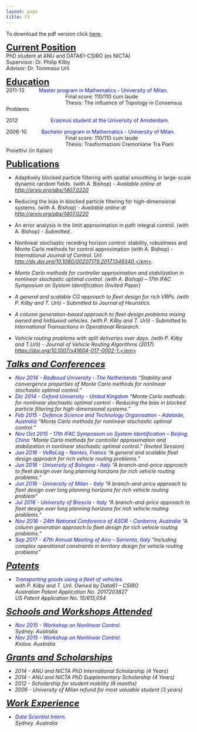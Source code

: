 ```yaml
---
layout: page
title: CV
---
```

To download the pdf version click 
<a href="{{ site.url }}/files/Academic CV.pdf" download> here.</a>

<font size="5"><b><ins>Current Position</ins></b></font>                                                                            
PhD student at ANU and DATA61-CSIRO (ex NICTA)<br>
Supervisor: Dr. Philip Kilby<br>
Advisor: Dr. Tommaso Urli<br>


<font size="5"><b><ins>Education</ins></b></font>                                                  
2011-13 &emsp; &emsp; <font color ="rblueed">Master program in Mathematics - University of Milan.</font>   
&emsp; &emsp; &emsp; &emsp; &emsp; &emsp; &emsp; &emsp; &emsp;
Final score: 	110/110 cum laude  
&emsp; &emsp; &emsp; &emsp; &emsp; &emsp; &emsp; &emsp; &emsp;
Thesis: 	The influence of Topology in Consensus Problems

2012 &emsp; &emsp; &emsp; &emsp; &emsp;<font color ="rblueed">Erasmus student at the University of Amsterdam.</font>   

2006-10 &emsp; &emsp; <font color ="rblueed">Bachelor program in Mathematics - University of Milan.</font>   
&emsp; &emsp; &emsp; &emsp; &emsp; &emsp; &emsp; &emsp; &emsp;
Final score: 	110/110 cum laude   
&emsp; &emsp; &emsp; &emsp; &emsp; &emsp; &emsp; &emsp; &emsp;
Thesis:	Trasformazioni Cremoniane Tra Piani Proiettivi (in Italian)



<font size="5"><b><ins>Publications </ins></b></font> 
                                                                            
*	Adaptively blocked particle filtering with spatial smoothing in large-scale dynamic random fields. (with A. Bishop) - <em> Available online at http://arxiv.org/abs/1407.0220 </em>

*	Reducing the bias in blocked particle filtering for high-dimensional systems. (with A. Bishop) - <em> Available online at http://arxiv.org/abs/1407.0220</em>

*	An error analysis in the limit approximation in path integral control. (with A. Bishop) - <em>Submitted.</em>.

*	Nonlinear stochastic receding horizon control: stability, robustness and Monte Carlo methods for control approximation (with A. Bishop) - <em>International Journal of Control. Url: http://dx.doi.org/10.1080/00207179.2017.1349340.</em>.

*	Monte Carlo methods for controller approximation and stabilization in nonlinear stochastic optimal control. (with A. Bishop) – <em> 17th IFAC Symposium on System Identification (Invited Paper)</em>

*	A general and scalable CG approach to fleet design for rich VRPs. (with P. Kilby and T. Urli) - <em>Submitted to Journal of Heuristics.</em>

*	A column generation-based approach to fleet design problems mixing owned and hirblueed vehicles. (with P. Kilby and T. Urli) - <em>Submitted to International Transactions in Operational Research.</em>

*	Vehicle routing problems with split deliveries over days. (with P. Kilby and T.Urli) - <em>Journal of Vehicle Routing Algorithms (2017).  https://doi.org/10.1007/s41604-017-0002-1.</em>


<font size="5"><b><ins>Talks and Conferences </ins></b></font>                                                                         
<ul>

<li style="background: url(box.gif) no-repeat; padding-left: 1px;">
<font color ="rblueed">Nov 2014 - Radboud University - The Netherlands</font>  
<em>“Stability and convergence properties of Monte Carlo methods for nonlinear stochastic optimal control.”  </em>
</li>
 
<li style="background: url(box.gif) no-repeat; padding-left: 1px;">
<font color ="rblueed">Dic 2014 - Oxford University - United Kingdom   </font>  
 <em>“Monte Carlo methods for nonlinear stochastic optimal control - Reducing the bias in blocked particle filtering for high-dimensional systems.” </em>
 </li>
  
<li style="background: url(box.gif) no-repeat; padding-left: 1px;">
<font color ="rblueed">Feb 2015 - Defence Science and Technology Organisation - Adelaide, Australia  </font>  
<em>“Monte Carlo methods for nonlinear stochastic optimal control.” </em>
</li>

<li style="background: url(box.gif) no-repeat; padding-left: 1px;">
<font color ="rblueed">Nov Oct 2015 - 17th IFAC Symposium on System Identification – Beijing, China  </font>  
<em>“Monte Carlo methods for controller approximation and stabilization in nonlinear stochastic optimal control.” (Invited Session) </em>
</li>
 
<li style="background: url(box.gif) no-repeat; padding-left: 1px;">
<font color ="rblueed">Jun 2016 - VeRoLog - Nantes, France  </font>  
<em>“A general and scalable fleet design approach for rich vehicle routing problems.” </em>
</li>
 
<li style="background: url(box.gif) no-repeat; padding-left: 1px;">
<font color ="rblueed">Jun 2016	- University of Bologna - Italy  </font>  
<em>“A branch-and-price approach to fleet design over long planning horizons for rich vehicle routing problems.” </em>
</li>
 
<li style="background: url(box.gif) no-repeat; padding-left: 1px;">
<font color ="rblueed">Jun 2016	- University of Milan - Italy  </font>  
<em> “A branch-and-price approach to fleet design over long planning horizons for rich vehicle routing problem” </em>
</li>

<li style="background: url(box.gif) no-repeat; padding-left: 1px;">
<font color ="rblueed">Jul 2016	- University of Brescia -  Italy  </font>  
<em> “A branch-and-price approach to fleet design over long planning horizons for rich vehicle routing problems.” </em>
</li>

<li style="background: url(box.gif) no-repeat; padding-left: 1px;">
<font color ="rblueed">Nov 2016 - 24th National Conference of ASOR - Canberra, Australia </font>  
<em> “A column generation approach to fleet design for rich vehicle routing problems.” </em>
</li>

<li style="background: url(box.gif) no-repeat; padding-left: 1px;">
<font color ="rblueed">Sep 2017 - 47th Annual Meeting of Airo - Sorrento, Italy </font>  
<em> “Including complex operational constraints in territory design for vehicle routing problems” </em>
</li>

</ul>



<font size="5"><b><ins>Patents</ins></b></font>
<ul>
<li style="background: url(box.gif) no-repeat; padding-left: 1px;"><font color ="rblueed">Transporting goods using a fleet of vehicles.</font><br />
with P. Kilby and T. Urli. Owned by Data61 – CSIRO<br />
Australian Patent Application No. 2017203827<br />US Patent Application No. 15/615,054
</li>
</ul>





<font size="5"><b><ins>Schools and Workshops Attended</ins></b></font>   
<ul>

<li style="background: url(box.gif) no-repeat; padding-left: 1px;">
<font color ="rblueed">Nov 2015 - Workshop on Nonlinear Control.    </font> </br>
Sydney. Australia
</li>

<li style="background: url(box.gif) no-repeat; padding-left: 1px;">
<font color ="rblueed">Nov 2015 - Workshop on Nonlinear Control.    </font> </br>
Kioloa. Australia
</li>

</ul>



<font size="5"><b><ins>Grants and Scholarships </ins></b></font> 
<ul>
<li> 2014 - ANU and NICTA PhD International Scholarship (4 Years) </li>
<li> 2014 - ANU and NICTA PhD Supplementary Scholarship (4 Years) </li>
<li> 2012 - Scholarship for student mobility (6 months) </li>
<li> 2006 - University of Milan refund for most valuable student (3 years) </li>
</ul>




<font size="5"><b><ins>Work Experience </ins></b></font><br>
<ul>

<li style="background: url(box.gif) no-repeat; padding-left: 1px;">
<font color ="rblueed">Data Scientist Intern. </font> </br>
Sydney. Australia
</li>

</ul>
